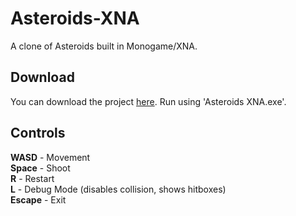 # Asteroids-XNA
A clone of Asteroids built in Monogame/XNA.

## Download
You can download the project [here](https://github.com/ouyex/Asteroids-XNA/releases/tag/Release). Run using 'Asteroids XNA.exe'.

## Controls
**WASD** - Movement\
**Space** - Shoot\
**R** - Restart\
**L** - Debug Mode (disables collision, shows hitboxes)\
**Escape** - Exit
